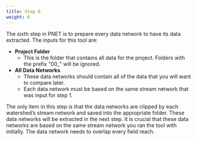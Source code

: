 ```yaml
---
title: Step 6
weight: 6
---
```


The sixth step in PNET is to prepare every data network to have its data extracted. The inputs for this tool are:

- **Project Folder**
  - This is the folder that contains all data for the project. Folders with the prefix "00_" will be ignored.
- **All Data Networks**
  - These data networks should contain all of the data that you will want to compare later. 
  - Each data network must be based on the same stream network that was input for step 1. 

The only item in this step is that the data networks are clipped by each watershed’s stream network and saved into the appropriate folder. These data networks will be extracted in the next step. It is crucial that these data networks are based on the same stream network you ran the tool with initially. The data network needs to overlap every field reach.

